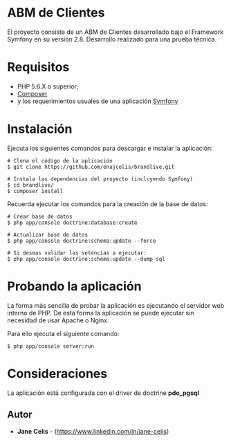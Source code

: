 # ABM de Clientes

El proyecto consiste de un ABM de Clientes desarrollado bajo el Framework Symfony en su versión 2.8.
Desarrollo realizado para una prueba técnica.

# Requisitos

* PHP 5.6.X o superior;
* [Composer](https://getcomposer.org/)
* y los requerimientos usuales de una aplicación [Symfony](https://symfony.com/doc/current/setup.html)

# Instalación
Ejecuta los siguientes comandos para descargar e instalar la aplicación:

```
# Clona el código de la aplicación
$ git clone https://github.com/enajcelis/brandlive.git

# Instala las dependencias del proyecto (incluyendo Symfony)
$ cd brandlive/
$ composer install
```
Recuerda ejecutar los comandos para la creación de la base de datos:

```
# Crear base de datos
$ php app/console doctrine:database:create

# Actualizar base de datos
$ php app/console doctrine:schema:update --force  

# Si deseas validar las setencias a ejecutar:
$ php app/console doctrine:schema:update --dump-sql
```

# Probando la aplicación

La forma más sencilla de probar la aplicación es ejecutando el servidor web interno de PHP. De esta forma la aplicación se puede ejecutar sin necesidad de usar Apache o Nginx.

Para ello ejecuta el siguiente comando:

```
$ php app/console server:run
```

# Consideraciones
La aplicación está configurada con el driver de doctrine **pdo_pgsql**

## Autor

* **Jane Celis** - (https://www.linkedin.com/in/jane-celis)
